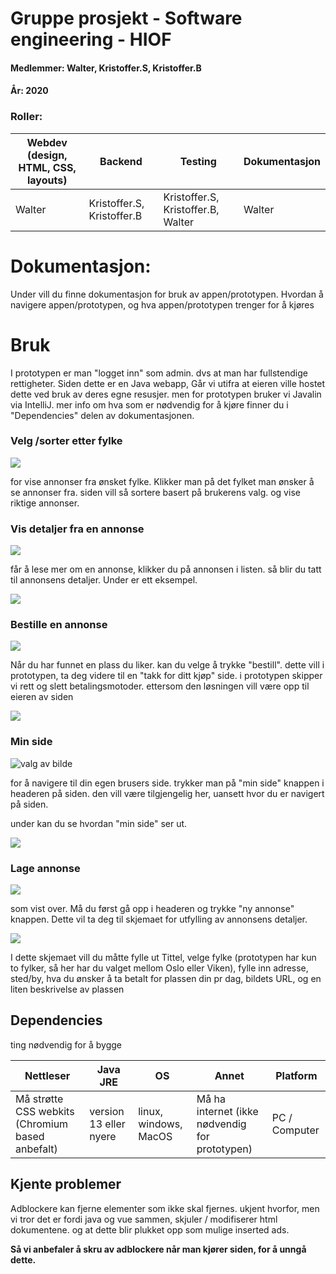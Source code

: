 # Gruppe prosjekt - Software engineering - HIOF

#### Medlemmer: Walter, Kristoffer.S, Kristoffer.B
#### År: 2020
### Roller:
Webdev (design, HTML, CSS, layouts) | Backend | Testing | Dokumentasjon |
------------ | ------------- | ------------- | ------------- |
Walter | Kristoffer.S, Kristoffer.B | Kristoffer.S, Kristoffer.B, Walter | Walter

# Dokumentasjon:
Under vill du finne dokumentasjon for bruk av appen/prototypen. Hvordan å navigere appen/prototypen, og hva appen/prototypen trenger for å kjøres
# Bruk
I prototypen er man "logget inn" som admin. dvs at man har fullstendige rettigheter. Siden dette er en Java webapp, Går vi utifra at eieren ville hostet dette ved bruk av deres egne resusjer. men for prototypen bruker vi Javalin via IntelliJ. mer info om hva som er nødvendig for å kjøre finner du i "Dependencies" delen av dokumentasjonen.

### Velg /sorter etter fylke
![](https://i.imgur.com/xxW5sj8.png)

for vise annonser fra ønsket fylke. Klikker man på det fylket man ønsker å se annonser fra. siden vill så sortere basert på brukerens valg. og vise riktige annonser.

### Vis detaljer fra en annonse
![](https://i.imgur.com/FpYzfI0.png)

får å lese mer om en annonse, klikker du på annonsen i listen. så blir du tatt til annonsens detaljer. Under er ett eksempel.

![](https://i.imgur.com/LTLYVVw.png)

### Bestille en annonse
![](https://i.imgur.com/MfUEobj.png)

Når du har funnet en plass du liker. kan du velge å trykke "bestill". dette vill i prototypen, ta deg videre til en "takk for ditt kjøp" side. i prototypen skipper vi rett og slett betalingsmotoder. ettersom den løsningen vill være opp til eieren av siden

![](https://i.imgur.com/Fkifynt.png)

### Min side
![valg av bilde](https://i.imgur.com/wy7JoYC.png)

for å navigere til din egen brusers side. trykker man på "min side" knappen i headeren på siden. den vill være tilgjengelig her, uansett hvor du er navigert på siden.

under kan du se hvordan "min side" ser ut.

![](https://i.imgur.com/obBr90C.png)

### Lage annonse
![](https://i.imgur.com/2J2EudS.png)

som vist over. Må du først gå opp i headeren og trykke "ny annonse" knappen. Dette vil ta deg til skjemaet for utfylling av annonsens detaljer.

![](https://i.imgur.com/qn1ZR0A.png)

I dette skjemaet vill du måtte fylle ut Tittel, velge fylke (prototypen har kun to fylker, så her har du valget mellom Oslo eller Viken), fylle inn adresse, sted/by, hva du ønsker å ta betalt for plassen din pr dag, bildets URL, og en liten beskrivelse av plassen


## Dependencies
ting nødvendig for å bygge

Nettleser | Java JRE | OS | Annet | Platform
------------ | ------------- | ------------- | -------------| -------------|
Må strøtte CSS webkits (Chromium based anbefalt) | version 13 eller nyere | linux, windows, MacOS | Må ha internet (ikke nødvendig for prototypen) | PC / Computer

## Kjente problemer
Adblockere kan fjerne elementer som ikke skal fjernes.
ukjent hvorfor, men vi tror det er fordi java og vue sammen, skjuler / modifiserer html dokumentene. og at dette blir plukket opp som mulige inserted ads.

**Så vi anbefaler å skru av adblockere når man kjører siden, for å unngå dette.**

